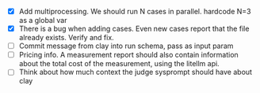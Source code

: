- [x] Add multiprocessing. We should run N cases in parallel. hardcode N=3 as a global var
- [x] There is a bug when adding cases. Even new cases report that the file already exists. Verify and fix.
- [ ] Commit message from clay into run schema, pass as input param
- [ ] Pricing info. A measurement report should also contain information about the total cost of the measurement, using the litellm api.
- [ ] Think about how much context the judge sysprompt should have about clay

